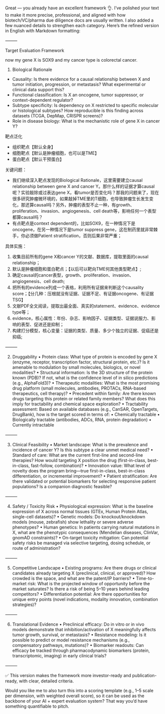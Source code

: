 Great — you already have an excellent framework 👌. I’ve polished your text to make it more precise, professional, and aligned with how biotech/VC/pharma due diligence docs are usually written. I also added a few nuanced details to strengthen each category. Here’s the refined version in English with Markdown formatting:

⸻

Target Evaluation Framework

now my gene X is SOX9 and my cancer type is colorectal cancer.

1. Biological Rationale
- Causality: Is there evidence for a causal relationship between X and tumor initiation, progression, or metastasis? What experimental or clinical data support this?
- Functional classification: Is X an oncogene, tumor suppressor, or context-dependent regulator?
- Subtype specificity: Is dependency on X restricted to specific molecular or histological subtypes? How reproducible is this finding across datasets (TCGA, DepMap, CRISPR screens)?
- Role in disease biology: What is the mechanistic role of gene X in cancer Y?

靶点泛化
- 组织靶点【默认全身】
- 细胞靶点【默认是肿瘤细胞，也可以是TME】
- 蛋白靶点【默认干预蛋白】

关键问题：
- 我们继续深入靶点发现的Biological Rationale，这里需要建立causal relationship between gene X and cancer Y。那什么样的证据才算causal呢？实验敲除或过表达gene X，看tumor是否变化吗？那我的问题来了，现在很多研究肿瘤微环境的，如果敲掉TME里的T细胞，也导致肿瘤生长发生变化，那还算causal吗？另外，肿瘤的表型不止一种，有growth、proliferation、invasion、angiogenesis、cell death等，影响任何一个表型都算causal吗？
- 有点靶点是context dependent的，比如SOX9，在一种情况下是oncogene，在另一种情况下是tumor suppress gene，这在制药里就非常棘手，你必须做Patient stratification，否则后果非常严重；

具体实施：
1. 收集目前所有的gene X和cancer Y的文献、数据库，提取里面的causal relationship；
2. 默认是肿瘤细胞和蛋白靶点；【以后可以靶向TME何其他类型靶点】;
3. 确定causal的cancer表型，growth、proliferation、invasion、angiogenesis、cell death;
4. 把所有的evidence列成一个表格，利用所有证据来判断这个causality score；【分几种：压根就没有证据、证据不足、有证据oncogene、有证据TSG】
5. 文献PDF全文阅读，提取出最全面、真实的statement、evidence、evidence type等；
6. evidence，核心属性：年份、杂志、影响因子、证据类型、证据说服力、影响的表型、促进还是抑制；
7. 构建打分模型，核心变量：证据的类型、质量、多少个独立的证据、促癌还是抑癌;

⸻

2. Druggability
	•	Protein class: What type of protein is encoded by gene X (enzyme, receptor, transcription factor, structural protein, etc.)? Is it amenable to modulation by small molecules, biologics, or novel modalities?
	•	Structural information: Is the 3D structure of the protein known (PDB)? If not, what is the confidence level of in silico predictions (e.g., AlphaFold3)?
	•	Therapeutic modalities: What is the most promising drug platform (small molecules, antibodies, PROTACs, RNA-based therapeutics, cell therapy)?
	•	Precedent within family: Are there known drugs targeting this protein or related family members? What does this imply for tractability and chemical space exploration?
	•	Tractability assessment: Based on available databases (e.g., CanSAR, OpenTargets, DrugBank), how is the target scored in terms of:
	•	Chemically tractable
	•	Biologically tractable (antibodies, ADCs, RNA, protein degradation)
	•	Currently intractable

⸻

3. Clinical Feasibility
	•	Market landscape: What is the prevalence and incidence of cancer Y? Is this subtype a clear unmet medical need?
	•	Standard of care: What are the current first-line and second-line therapies? How would targeting X position the drug (first-in-class, best-in-class, fast-follow, combination)?
	•	Innovation value: What level of novelty does the program bring—true first-in-class, best-in-class differentiation, or incremental improvement?
	•	Patient stratification: Are there validated or potential biomarkers for selecting responsive patient populations? Is a companion diagnostic feasible?

⸻

4. Safety / Toxicity Risk
	•	Physiological expression: What is the baseline expression of X across normal tissues (GTEx, Human Protein Atlas, single-cell datasets)?
	•	Genetic models: Do knockout/knockdown models (mouse, zebrafish) show lethality or severe adverse phenotypes?
	•	Human genetics: In patients carrying natural mutations in X, what are the phenotypic consequences (Mendelian diseases, ClinVar, gnomAD constraints)?
	•	On-target toxicity mitigation: Can potential safety risks be managed via selective targeting, dosing schedule, or route of administration?

⸻

5. Competitive Landscape
	•	Existing programs: Are there drugs or clinical candidates already targeting X (preclinical, clinical, or approved)? How crowded is the space, and what are the patent/IP barriers?
	•	Time-to-market risk: What is the projected window of opportunity before the market saturates? Is there a risk of being 5–10 years behind leading competitors?
	•	Differentiation potential: Are there opportunities for unique entry points (novel indications, modality innovation, combination strategies)?

⸻

6. Translational Evidence
	•	Preclinical efficacy: Do in vitro or in vivo models demonstrate that inhibition/activation of X meaningfully affects tumor growth, survival, or metastasis?
	•	Resistance modeling: Is it possible to predict or model resistance mechanisms (e.g., compensatory pathways, mutations)?
	•	Biomarker readouts: Can efficacy be tracked through pharmacodynamic biomarkers (protein, transcriptomic, imaging) in early clinical trials?

⸻

✅ This version makes the framework more investor-ready and publication-ready, with clear, detailed criteria.

Would you like me to also turn this into a scoring template (e.g., 1–5 scale per dimension, with weighted overall score), so it can be used as the backbone of your AI + expert evaluation system? That way you’d have something quantifiable to pitch.

